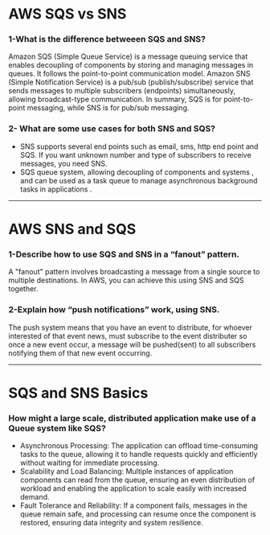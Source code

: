 # AWS SQS vs SNS
### 1-What is the difference betweeen SQS and SNS?
Amazon SQS (Simple Queue Service) is a message queuing service that enables decoupling of components by storing and managing messages in queues. It follows the point-to-point communication model. Amazon SNS (Simple Notification Service) is a pub/sub (publish/subscribe) service that sends messages to multiple subscribers (endpoints) simultaneously, allowing broadcast-type communication. In summary, SQS is for point-to-point messaging, while SNS is for pub/sub messaging.
### 2- What are some use cases for both SNS and SQS?
- SNS supports several end points such as email, sms, http end point and SQS. If you want unknown number and type of subscribers to receive messages, you need SNS.
- SQS queue system, allowing decoupling of components and systems , and can be used as a task queue to manage asynchronous background tasks in applications .
***
# AWS SNS and SQS
### 1-Describe how to use SQS and SNS in a “fanout” pattern.
A "fanout" pattern involves broadcasting a message from a single source to multiple destinations. In AWS, you can achieve this using SNS and SQS together.
### 2-Explain how “push notifications” work, using SNS.
The push system means that you have an event to distribute, for whoever interested of that event news, must subscribe to the event distributer so once a new event occur, a message will be pushed(sent) to all subscribers notifying them of that new event occurring.
***
# SQS and SNS Basics
### How might a large scale, distributed application make use of a Queue system like SQS?
- Asynchronous Processing: The application can offload time-consuming tasks to the queue, allowing it to handle requests quickly and efficiently without waiting for immediate processing.
- Scalability and Load Balancing: Multiple instances of application components can read from the queue, ensuring an even distribution of workload and enabling the application to scale easily with increased demand.
- Fault Tolerance and Reliability: If a component fails, messages in the queue remain safe, and processing can resume once the component is restored, ensuring data integrity and system resilience.

 


